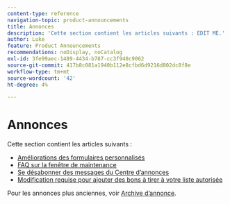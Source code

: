```yaml
---
content-type: reference
navigation-topic: product-announcements
title: Annonces
description: 'Cette section contient les articles suivants : EDIT ME.'
author: Luke
feature: Product Announcements
recommendations: noDisplay, noCatalog
exl-id: 3fe99aec-1489-4434-b787-cc3f940c9062
source-git-commit: 417b8c081a1940b112e8cfbd6d9216d802dc8f8e
workflow-type: tm+mt
source-wordcount: '42'
ht-degree: 4%

---
```


# Annonces

Cette section contient les articles suivants :

* [Améliorations des formulaires personnalisés](../../product-announcements/announcements/custom-form-enhancements.md)
* [FAQ sur la fenêtre de maintenance](../../product-announcements/announcements/maintenance-window-faq.md)
* [Se désabonner des messages du Centre d’annonces](unsubscribe-from-ac-messages.md)
* [Modification requise pour ajouter des bons à tirer à votre liste autorisée](proofhq-domain-change-workfront.md)



Pour les annonces plus anciennes, voir [Archive d’annonce](announcement-archive/announcement-archive.md).
